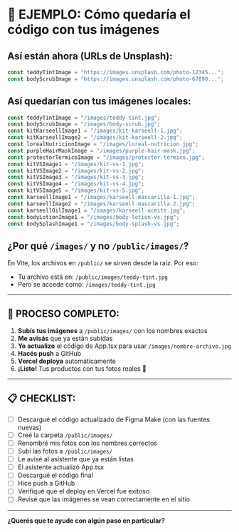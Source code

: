 # 📝 EJEMPLO: Cómo quedaría el código con tus imágenes

## Así están ahora (URLs de Unsplash):

```typescript
const teddyTintImage = "https://images.unsplash.com/photo-12345...";
const bodyScrubImage = "https://images.unsplash.com/photo-67890...";
```

## Así quedarían con tus imágenes locales:

```typescript
const teddyTintImage = "/images/teddy-tint.jpg";
const bodyScrubImage = "/images/body-scrub.jpg";
const kitKarseellImage1 = "/images/kit-karseell-1.jpg";
const kitKarseellImage2 = "/images/kit-karseell-2.jpg";
const lorealNutricionImage = "/images/loreal-nutricion.jpg";
const purpleHairMaskImage = "/images/purple-hair-mask.jpg";
const protectorTermicoImage = "/images/protector-termico.jpg";
const kitVSImage1 = "/images/kit-vs-1.jpg";
const kitVSImage2 = "/images/kit-vs-2.jpg";
const kitVSImage3 = "/images/kit-vs-3.jpg";
const kitVSImage4 = "/images/kit-vs-4.jpg";
const kitVSImage5 = "/images/kit-vs-5.jpg";
const karseellImage1 = "/images/karseell-mascarilla-1.jpg";
const karseellImage2 = "/images/karseell-mascarilla-2.jpg";
const karseellOilImage1 = "/images/karseell-aceite.jpg";
const bodyLotionImage1 = "/images/body-lotion-vs.jpg";
const bodySplashImage1 = "/images/body-splash-vs.jpg";
```

## ¿Por qué `/images/` y no `/public/images/`?

En Vite, los archivos en `/public/` se sirven desde la raíz. Por eso:
- Tu archivo está en: `/public/images/teddy-tint.jpg`
- Pero se accede como: `/images/teddy-tint.jpg`

---

## 🎯 PROCESO COMPLETO:

1. **Subís tus imágenes** a `/public/images/` con los nombres exactos
2. **Me avisás** que ya están subidas
3. **Yo actualizo** el código de App.tsx para usar `/images/nombre-archivo.jpg`
4. **Hacés push** a GitHub
5. **Vercel deploya** automáticamente
6. **¡Listo!** Tus productos con tus fotos reales 🎉

---

## 📋 CHECKLIST:

- [ ] Descargué el código actualizado de Figma Make (con las fuentes nuevas)
- [ ] Creé la carpeta `/public/images/`
- [ ] Renombré mis fotos con los nombres correctos
- [ ] Subí las fotos a `/public/images/`
- [ ] Le avisé al asistente que ya están listas
- [ ] El asistente actualizó App.tsx
- [ ] Descargué el código final
- [ ] Hice push a GitHub
- [ ] Verifiqué que el deploy en Vercel fue exitoso
- [ ] Revisé que las imágenes se vean correctamente en el sitio

---

**¿Querés que te ayude con algún paso en particular?**
